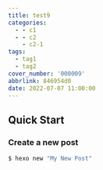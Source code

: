 ```yaml
---
title: test9
categories:
  - - c1
  - - c2
    - c2-1
tags:
  - tag1
  - tag2
cover_number: '000009'
abbrlink: 846954d0
date: 2022-07-07 11:00:00
---
```

## Quick Start

### Create a new post

``` bash
$ hexo new "My New Post"
```

